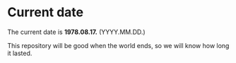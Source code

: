 # Current date

The current date is **1978.08.17.** (YYYY.MM.DD.)

This repository will be good when the world ends, so we will know how long it lasted.